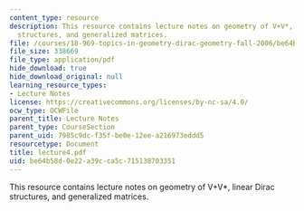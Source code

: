 ```yaml
---
content_type: resource
description: This resource contains lecture notes on geometry of V+V*, linear Dirac
  structures, and generalized matrices.
file: /courses/18-969-topics-in-geometry-dirac-geometry-fall-2006/be64b58d0e22a39cca5c715138703351_lecture4.pdf
file_size: 338669
file_type: application/pdf
hide_download: true
hide_download_original: null
learning_resource_types:
- Lecture Notes
license: https://creativecommons.org/licenses/by-nc-sa/4.0/
ocw_type: OCWFile
parent_title: Lecture Notes
parent_type: CourseSection
parent_uid: 7985c9dc-f35f-be0e-12ee-a216973eddd5
resourcetype: Document
title: lecture4.pdf
uid: be64b58d-0e22-a39c-ca5c-715138703351
---
```

This resource contains lecture notes on geometry of V+V*, linear Dirac structures, and generalized matrices.